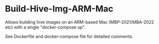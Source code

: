 # Build-Hive-Img-ARM-Mac

Allows building hive images on an ARM-based Mac (MBP-2021/MBA-2022 etc) with a single "docker-compose up". 

See Dockerfile and docker-compose file for detailed comments. 
